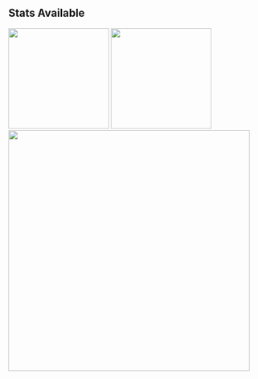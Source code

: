<!--
## Edwin Daniel Oña Simbaña

**Universidad Carlos III de Madrid**

Research profiles:

- <i class="fa-brands fa-google-scholar"></i> [Google Scholar](https://scholar.google.com/citations?user=A_hsAccAAAAJ&hl=es/)
- <i class="fa-brands fa-orcid"></i> [OrCID](https://orcid.org/0000-0003-0791-860X)


- 🌱 I’m currently learning ...
- 👯 I’m looking to collaborate on ...
- 🤔 I’m looking for help with ...
- 💬 Ask me about ...
- 📫 How to reach me: ...
- 😄 Pronouns: ...
- ⚡ Fun fact: ...

[![Edwin's GitHub stats](https://github-readme-stats-seven-mocha-78.vercel.app/api?username=edwinDOS&count_private=true&show_icons=true&theme=transparent)](https://github.com/anuraghazra/github-readme-stats)

[![Top Langs](https://github-readme-stats-seven-mocha-78.vercel.app/api/top-langs/?username=edwinDOS&layout=compact&count_private=true&hide=javascript,html,Jupyter%20Notebook,CSS,c%23,Makefile,Tex,GLSL,qmake,M4,scilab&show_icons=true&include_all_commits=true&is_fork=true&theme=transparent)](https://github.com/anuraghazra/github-readme-stats)
--->

## Stats Available
<!--<img width=400 src='https://github-readme-stats.vercel.app/api?username=edwinDOS&theme=vue-dark&show_icons=true&hide_border=true&count_private=true' /> -->
<img height=200 src='https://github-readme-stats-seven-mocha-78.vercel.app/api?username=edwinDOS&theme=vue-dark&show_icons=true&hide_border=true&count_private=true' /> <img height=200 src='https://github-readme-streak-stats.herokuapp.com/?user=edwinDOS&theme=vue-dark&hide_border=true' />
<img width=480 src='https://github-readme-stats.vercel.app/api/top-langs/?username=edwinDOS&theme=vue-dark&show_icons=true&hide_border=true&layout=compact' />
